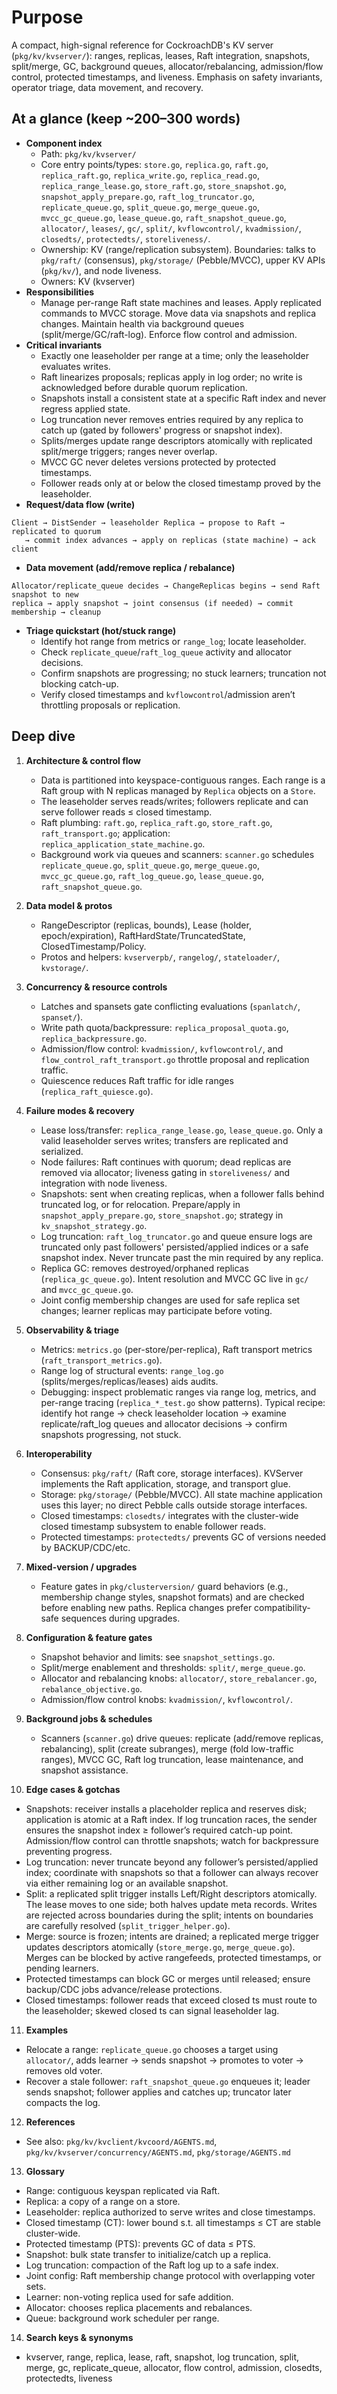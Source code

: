 # Purpose
A compact, high-signal reference for CockroachDB's KV server (`pkg/kv/kvserver/`): ranges, replicas, leases, Raft integration, snapshots, split/merge, GC, background queues, allocator/rebalancing, admission/flow control, protected timestamps, and liveness. Emphasis on safety invariants, operator triage, data movement, and recovery.

## At a glance (keep ~200–300 words)
- **Component index**
  - Path: `pkg/kv/kvserver/`
  - Core entry points/types: `store.go`, `replica.go`, `raft.go`, `replica_raft.go`, `replica_write.go`, `replica_read.go`, `replica_range_lease.go`, `store_raft.go`, `store_snapshot.go`, `snapshot_apply_prepare.go`, `raft_log_truncator.go`, `replicate_queue.go`, `split_queue.go`, `merge_queue.go`, `mvcc_gc_queue.go`, `lease_queue.go`, `raft_snapshot_queue.go`, `allocator/`, `leases/`, `gc/`, `split/`, `kvflowcontrol/`, `kvadmission/`, `closedts/`, `protectedts/`, `storeliveness/`.
  - Ownership: KV (range/replication subsystem). Boundaries: talks to `pkg/raft/` (consensus), `pkg/storage/` (Pebble/MVCC), upper KV APIs (`pkg/kv/`), and node liveness.
  - Owners: KV (kvserver)
- **Responsibilities**
  - Manage per-range Raft state machines and leases. Apply replicated commands to MVCC storage. Move data via snapshots and replica changes. Maintain health via background queues (split/merge/GC/raft-log). Enforce flow control and admission.
- **Critical invariants**
  - Exactly one leaseholder per range at a time; only the leaseholder evaluates writes.
  - Raft linearizes proposals; replicas apply in log order; no write is acknowledged before durable quorum replication.
  - Snapshots install a consistent state at a specific Raft index and never regress applied state.
  - Log truncation never removes entries required by any replica to catch up (gated by followers' progress or snapshot index).
  - Splits/merges update range descriptors atomically with replicated split/merge triggers; ranges never overlap.
  - MVCC GC never deletes versions protected by protected timestamps.
  - Follower reads only at or below the closed timestamp proved by the leaseholder.
- **Request/data flow (write)**
```
Client → DistSender → leaseholder Replica → propose to Raft → replicated to quorum
   → commit index advances → apply on replicas (state machine) → ack client
```
- **Data movement (add/remove replica / rebalance)**
```
Allocator/replicate_queue decides → ChangeReplicas begins → send Raft snapshot to new
replica → apply snapshot → joint consensus (if needed) → commit membership → cleanup
```

- **Triage quickstart (hot/stuck range)**
  - Identify hot range from metrics or `range_log`; locate leaseholder.
  - Check `replicate_queue`/`raft_log_queue` activity and allocator decisions.
  - Confirm snapshots are progressing; no stuck learners; truncation not blocking catch-up.
  - Verify closed timestamps and `kvflowcontrol`/admission aren’t throttling proposals or replication.

## Deep dive
1) **Architecture & control flow**
   - Data is partitioned into keyspace-contiguous ranges. Each range is a Raft group with N replicas managed by `Replica` objects on a `Store`.
   - The leaseholder serves reads/writes; followers replicate and can serve follower reads ≤ closed timestamp.
   - Raft plumbing: `raft.go`, `replica_raft.go`, `store_raft.go`, `raft_transport.go`; application: `replica_application_state_machine.go`.
   - Background work via queues and scanners: `scanner.go` schedules `replicate_queue.go`, `split_queue.go`, `merge_queue.go`, `mvcc_gc_queue.go`, `raft_log_queue.go`, `lease_queue.go`, `raft_snapshot_queue.go`.

2) **Data model & protos**
   - RangeDescriptor (replicas, bounds), Lease (holder, epoch/expiration), RaftHardState/TruncatedState, ClosedTimestamp/Policy.
   - Protos and helpers: `kvserverpb/`, `rangelog/`, `stateloader/`, `kvstorage/`.

3) **Concurrency & resource controls**
   - Latches and spansets gate conflicting evaluations (`spanlatch/`, `spanset/`).
   - Write path quota/backpressure: `replica_proposal_quota.go`, `replica_backpressure.go`.
   - Admission/flow control: `kvadmission/`, `kvflowcontrol/`, and `flow_control_raft_transport.go` throttle proposal and replication traffic.
   - Quiescence reduces Raft traffic for idle ranges (`replica_raft_quiesce.go`).

4) **Failure modes & recovery**
   - Lease loss/transfer: `replica_range_lease.go`, `lease_queue.go`. Only a valid leaseholder serves writes; transfers are replicated and serialized.
   - Node failures: Raft continues with quorum; dead replicas are removed via allocator; liveness gating in `storeliveness/` and integration with node liveness.
   - Snapshots: sent when creating replicas, when a follower falls behind truncated log, or for relocation. Prepare/apply in `snapshot_apply_prepare.go`, `store_snapshot.go`; strategy in `kv_snapshot_strategy.go`.
   - Log truncation: `raft_log_truncator.go` and queue ensure logs are truncated only past followers' persisted/applied indices or a safe snapshot index. Never truncate past the min required by any replica.
   - Replica GC: removes destroyed/orphaned replicas (`replica_gc_queue.go`). Intent resolution and MVCC GC live in `gc/` and `mvcc_gc_queue.go`.
   - Joint config membership changes are used for safe replica set changes; learner replicas may participate before voting.

5) **Observability & triage**
   - Metrics: `metrics.go` (per-store/per-replica), Raft transport metrics (`raft_transport_metrics.go`).
   - Range log of structural events: `range_log.go` (splits/merges/replicas/leases) aids audits.
   - Debugging: inspect problematic ranges via range log, metrics, and per-range tracing (`replica_*_test.go` show patterns). Typical recipe: identify hot range → check leaseholder location → examine replicate/raft_log queues and allocator decisions → confirm snapshots progressing, not stuck.

6) **Interoperability**
   - Consensus: `pkg/raft/` (Raft core, storage interfaces). KVServer implements the Raft application, storage, and transport glue.
   - Storage: `pkg/storage/` (Pebble/MVCC). All state machine application uses this layer; no direct Pebble calls outside storage interfaces.
   - Closed timestamps: `closedts/` integrates with the cluster-wide closed timestamp subsystem to enable follower reads.
   - Protected timestamps: `protectedts/` prevents GC of versions needed by BACKUP/CDC/etc.

7) **Mixed-version / upgrades**
   - Feature gates in `pkg/clusterversion/` guard behaviors (e.g., membership change styles, snapshot formats) and are checked before enabling new paths. Replica changes prefer compatibility-safe sequences during upgrades.

8) **Configuration & feature gates**
   - Snapshot behavior and limits: see `snapshot_settings.go`.
   - Split/merge enablement and thresholds: `split/`, `merge_queue.go`.
   - Allocator and rebalancing knobs: `allocator/`, `store_rebalancer.go`, `rebalance_objective.go`.
   - Admission/flow control knobs: `kvadmission/`, `kvflowcontrol/`.

9) **Background jobs & schedules**
   - Scanners (`scanner.go`) drive queues: replicate (add/remove replicas, rebalancing), split (create subranges), merge (fold low-traffic ranges), MVCC GC, Raft log truncation, lease maintenance, and snapshot assistance.

10) **Edge cases & gotchas**
   - Snapshots: receiver installs a placeholder replica and reserves disk; application is atomic at a Raft index. If log truncation races, the sender ensures the snapshot index ≥ follower’s required catch-up point. Admission/flow control can throttle snapshots; watch for backpressure preventing progress.
   - Log truncation: never truncate beyond any follower’s persisted/applied index; coordinate with snapshots so that a follower can always recover via either remaining log or an available snapshot.
   - Split: a replicated split trigger installs Left/Right descriptors atomically. The lease moves to one side; both halves update meta records. Writes are rejected across boundaries during the split; intents on boundaries are carefully resolved (`split_trigger_helper.go`).
   - Merge: source is frozen; intents are drained; a replicated merge trigger updates descriptors atomically (`store_merge.go`, `merge_queue.go`). Merges can be blocked by active rangefeeds, protected timestamps, or pending learners.
   - Protected timestamps can block GC or merges until released; ensure backup/CDC jobs advance/release protections.
   - Closed timestamps: follower reads that exceed closed ts must route to the leaseholder; skewed closed ts can signal leaseholder lag.

11) **Examples**
   - Relocate a range: `replicate_queue.go` chooses a target using `allocator/`, adds learner → sends snapshot → promotes to voter → removes old voter.
   - Recover a stale follower: `raft_snapshot_queue.go` enqueues it; leader sends snapshot; follower applies and catches up; truncator later compacts the log.

12) **References**
   - See also: `pkg/kv/kvclient/kvcoord/AGENTS.md`, `pkg/kv/kvserver/concurrency/AGENTS.md`, `pkg/storage/AGENTS.md`

13) **Glossary**
   - Range: contiguous keyspan replicated via Raft.
   - Replica: a copy of a range on a store.
   - Leaseholder: replica authorized to serve writes and close timestamps.
   - Closed timestamp (CT): lower bound s.t. all timestamps ≤ CT are stable cluster-wide.
   - Protected timestamp (PTS): prevents GC of data ≤ PTS.
   - Snapshot: bulk state transfer to initialize/catch up a replica.
   - Log truncation: compaction of the Raft log up to a safe index.
   - Joint config: Raft membership change protocol with overlapping voter sets.
   - Learner: non-voting replica used for safe addition.
   - Allocator: chooses replica placements and rebalances.
   - Queue: background work scheduler per range.

14) **Search keys & synonyms**
   - kvserver, range, replica, lease, raft, snapshot, log truncation, split, merge, gc, replicate_queue, allocator, flow control, admission, closedts, protectedts, liveness
